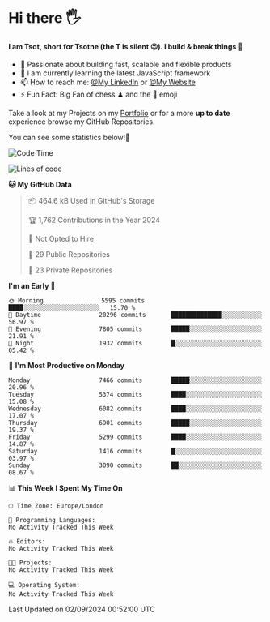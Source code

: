 # Hi there :raised_hand_with_fingers_splayed:
#### I am Tsot, short for Tsotne (the T is silent :wink:). I build & break things :space_invader:
- :telescope: Passionate about building fast, scalable and flexible products
- :seedling: I am currently learning the latest JavaScript framework 
- :mailbox: How to reach me: [@My LinkedIn](https://www.linkedin.com/in/tsotne-gvadzabia/) or [@My Website](https://tsotne.co.uk/contact)
- :zap: Fun Fact: Big Fan of chess ♟ and the 👾 emoji

Take a look at my Projects on my [Portfolio](https://tsotne.co.uk/) or for a more **up to date** experience browse my GitHub Repositories.

You can see some statistics below!:space_invader:
<!--START_SECTION:waka-->
![Code Time](http://img.shields.io/badge/Code%20Time-761%20hrs%202%20mins-blue)

![Lines of code](https://img.shields.io/badge/From%20Hello%20World%20I%27ve%20Written-12.8%20million%20lines%20of%20code-blue)

**🐱 My GitHub Data** 

> 📦 464.6 kB Used in GitHub's Storage 
 > 
> 🏆 1,762 Contributions in the Year 2024
 > 
> 🚫 Not Opted to Hire
 > 
> 📜 29 Public Repositories 
 > 
> 🔑 23 Private Repositories 
 > 
**I'm an Early 🐤** 

```text
🌞 Morning                5595 commits        ████░░░░░░░░░░░░░░░░░░░░░   15.70 % 
🌆 Daytime                20296 commits       ██████████████░░░░░░░░░░░   56.97 % 
🌃 Evening                7805 commits        █████░░░░░░░░░░░░░░░░░░░░   21.91 % 
🌙 Night                  1932 commits        █░░░░░░░░░░░░░░░░░░░░░░░░   05.42 % 
```
📅 **I'm Most Productive on Monday** 

```text
Monday                   7466 commits        █████░░░░░░░░░░░░░░░░░░░░   20.96 % 
Tuesday                  5374 commits        ████░░░░░░░░░░░░░░░░░░░░░   15.08 % 
Wednesday                6082 commits        ████░░░░░░░░░░░░░░░░░░░░░   17.07 % 
Thursday                 6901 commits        █████░░░░░░░░░░░░░░░░░░░░   19.37 % 
Friday                   5299 commits        ████░░░░░░░░░░░░░░░░░░░░░   14.87 % 
Saturday                 1416 commits        █░░░░░░░░░░░░░░░░░░░░░░░░   03.97 % 
Sunday                   3090 commits        ██░░░░░░░░░░░░░░░░░░░░░░░   08.67 % 
```


📊 **This Week I Spent My Time On** 

```text
🕑︎ Time Zone: Europe/London

💬 Programming Languages: 
No Activity Tracked This Week

🔥 Editors: 
No Activity Tracked This Week

🐱‍💻 Projects: 
No Activity Tracked This Week

💻 Operating System: 
No Activity Tracked This Week
```


 Last Updated on 02/09/2024 00:52:00 UTC
<!--END_SECTION:waka-->
